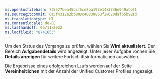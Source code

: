 ```yaml
---
ms.openlocfilehash: 765577bea45bcf6ce8ba192e14e3736e049abb21
ms.sourcegitcommit: 6a5f4312a2bb808c40830863f26620daf65b921d
ms.translationtype: HT
ms.contentlocale: de-DE
ms.lasthandoff: 05/11/2022
ms.locfileid: "8741655"
---
```

Um den Status des Vorgangs zu prüfen, wählen Sie **Wird aktualisiert**. Der Bereich **Aufgabendetails** wird angezeigt. Unter jeder Aufgabe können Sie **Details anzeigen** für weitere Fortschrittsinformationen auswählen.

Die Ergebnisse eines erfolgreichen Laufs werden auf der Seite **Vereinheitlichen** mit der Anzahl der Unified Customer Profiles angezeigt.
